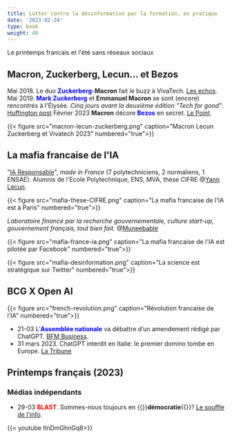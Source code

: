 ```yaml
---
title: Lutter contre la désinformation par la formation, en pratique
date: '2023-02-24'
type: book
weight: 40
---
```


Le printemps francais et l'été sans réseaux sociaux

<!--more-->

## Macron, Zuckerberg, Lecun... et Bezos

Mai 2018. Le duo <b style="color:blue;">Zuckerberg</b>-<b>Macron</b> fait le buzz à VivaTech. [Les echos](https://www.lesechos.fr/start-up/next40-vivatech/le-duo-zuckerberg-macron-fait-le-buzz-a-vivatech-132831).
Mai 2019. <b style="color:blue;">Mark Zuckerberg</b> et <b>Emmanuel Macron</b> se sont (encore) rencontrés à l'Élysée. <i>Cinq jours avant la deuxième édition "Tech for good"</i>. [Huffington post](https://www.huffingtonpost.fr/politique/article/mark-zuckerberg-et-emmanuel-macron-se-sont-encore-rencontres-a-l-elysee_144827.html)
Février 2023 <b>Macron</b> décore <b style="color:blue;">Bezos</b> en secret. [Le Point](https://www.youtube.com/watch?v=kZPG9rmbdmw&ab_channel=LePoint).

{{< figure src="macron-lecun-zuckerberg.png" caption="Macron Lecun Zuckerberg et Vivatech 2023" numbered="true">}}

## La mafia francaise de l'IA

"[IA Responsable](https://ai.facebook.com/blog/large-language-model-llama-meta-ai/)", <i>made in France</i> (7 polytechniciens, 2 normaliens, 1 ENSAE). Alumnis de l'Ecole Polytechnique, ENS, MVA, thèse CIFRE @[Yann Lecun](https://twitter.com/ylecun/status/1629845738170597376?lang=en).

{{< figure src="mafia-these-CIFRE.png" caption="La mafia francaise de l'IA est à Paris" numbered="true">}}

<i>Laboratoire financé par la recherche gouvernementale, culture start-up, gouvernement français, tout bien fait.</i> @[Muneebable](https://twitter.com/Muneebable/status/1629850276092944384)

{{< figure src="mafia-france-ia.png" caption="La mafia francaise de l'IA est pilotée par Facebook" numbered="true">}}

{{< figure src="mafia-desinformation.png" caption="La science est stratégique sur Twitter" numbered="true">}}

## BCG X Open AI

{{< figure src="french-revolution.png" caption="Révolution francaise de l'IA" numbered="true">}}

- 21-03 L’<b style="color:blue;">Assemblée nationale</b> va débattre d’un amendement rédigé par ChatGPT. [BFM Business](https://www.bfmtv.com/tech/intelligence-artificielle/pour-la-premiere-fois-l-assemblee-nationale-va-debattre-d-un-amendement-redige-par-chat-gpt_AV-202303210310.html).
- 31 mars 2023. ChatGPT interdit en Italie: le premier domino tombe en Europe. [La Tribune](https://www.latribune.fr/technos-medias/informatique/chatgpt-interdit-en-italie-le-premier-domino-tombe-en-europe-957429.html)

## Printemps français (2023)

### Médias indépendants
- 29-03 <b style="color:red;">BLAST</b>. Sommes-nous toujours en {{<hl>}}<b>démocratie</b>{{</hl>}}? [Le souffle de l'info](https://www.blast-info.fr/articles/2023/sommes-nous-toujours-en-democratie-AwJ1_TmlTM-ONwHybrhuqQ).  

{{< youtube tlnDmGhnGq8>}} 